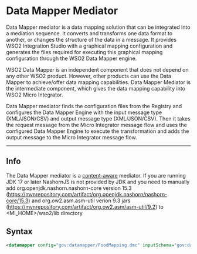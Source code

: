 # Data Mapper Mediator

Data Mapper mediator is a data mapping solution that can be integrated
into a mediation sequence. It converts and transforms one data format to
another, or changes the structure of the data in a message. It provides
WSO2 Integration Studio with a graphical mapping configuration and
generates the files required for executing this graphical mapping
configuration through the WSO2 Data Mapper engine.

WSO2 Data Mapper is an independent component that does not depend on any
other WSO2 product. However, other products can use the Data Mapper to
achieve/offer data mapping capabilities. Data Mapper Mediator is the
intermediate component, which gives the data mapping
capability into WSO2 Micro Integrator.

Data Mapper mediator finds the configuration files from the Registry and configures the Data Mapper Engine with the input message type (XML/JSON/CSV) and output message type (XML/JSON/CSV). Then it takes the request message from the Micro Integrator message flow and uses the configured Data Mapper Engine to execute the transformation and adds the output message to the Micro Integrator message flow.

---

## Info

The Data Mapper mediator is a [content-aware]({{base_path}}/reference/mediators/about-mediators/#classification-of-mediators) mediator.
If you are running JDK 17 or later NashornJS is not provided by JDK and you need to manually add org.openjdk.nashorn.nashorn-core version 15.3 (https://mvnrepository.com/artifact/org.openjdk.nashorn/nashorn-core/15.3) and org.ow2.asm.asm-util verion 9.3 jars (https://mvnrepository.com/artifact/org.ow2.asm/asm-util/9.2) to <MI_HOME>/wso2/lib directory

## Syntax

```xml
<datamapper config="gov:datamapper/FoodMapping.dmc" inputSchema="gov:datamapper/FoodMapping_inputSchema.json" inputType="XML" outputSchema="gov:datamapper/FoodMapping_outputSchema.json" outputType="XML"/> 
```
